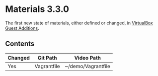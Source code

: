 # Materials 3.3.0

The first new state of materials, either defined or changed, in [VirtualBox Guest Additions](../../03.More.03..VirtualBox.Guest.Additions).

## Contents

| Changed | Git Path      | Video Path         |
| ------- | ------------- | ------------------ |
| Yes     | Vagrantfile   | ~/demo/Vagrantfile |

